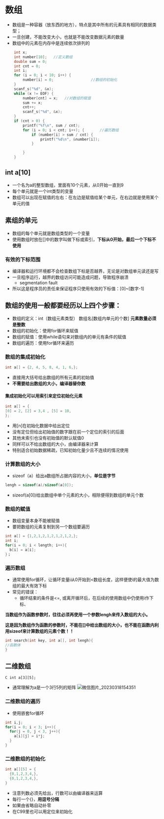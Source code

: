 # 数组
* 数组是一种容器（放东西的地方），特点是其中所有的元素具有相同的数据类型；
* 一旦创建，不能改变大小，也就是不能改变数据元素的数量
* 数组中的元素在内存中是连续依次排列的
```C
	int x;
	int number[10];   //定义数组
	double sum = 0;
	int cnt = 0;
	int i;
	for (i = 0; i < 10; i++) {
		number[i] = 0;                 //数组的初始化
	}
	scanf_s("%d", &x);
	while (x != EOF) {
		number[cnt] = x;   //对数组的赋值
		sum += x;
		cnt++;
		scanf_s("%d", &x);
	}
	if (cnt > 0) {
		printf("%f\n", sum / cnt);
		for (i = 0; i < cnt; i++); {       //遍历数组
			if (number[i] > sum / cnt) {         
				printf("%d\n", &number[i]);  
			}

		}
	}

```
## int a\[10]
*  一个名为a的整型数组，里面有10个元素，从0开始一直到9
*  每个单元就是一个int类型的变量
*  数组可以出现在赋值的左右：在左边是赋值给某个单元，在右边就是使用某个单元的值

## 素组的单元
* 数组的每个单元就是数组类型的一个变量
* 使用数组时放在\[]中的数字叫做下标或索引，**下标从0开始，最后一个下标不使用**

### 有效的下标范围
* 编译器和运行环境都不会检查数组下标是否越界，无论是对数组单元读还是写
* 一旦程序运行，越界的数组访问可能造成问题，导致程序崩溃
    - segmentation fault
* 所以这是程序员的责任来保证程序只使用有效的下标值：\[0]\~\[数字-1]

## 数组的使用一般都要经历以上四个步骤：

* 数组的定义：int（数组元素类型） 数组名\[数组内单元的个数\] **元素数量必须是整数**
* 数组的初始化：使用for循环来赋值
* 数组的赋值：使用while语句来对数组内的单元有条件的赋值
* 数组的遍历：使用for循环来遍历

### 数组的集成初始化
```C
int a[] = {2, 4, 5, 8, 4, 1, 6,};
```
* 直接用大括号给出数组的所有元素的初始值
* **不需要给出数组的大小，编译器替你数** 
#### 集成初始化可以用索引来定位初始化元素
```C
int a[] = {
[0] = 2, [2] = 3,4 , [5] = 10,
};
```
* 用\[n]在初始化数据中给出定位
* 没有定位但给出初始值的数字跟在前一个定位的索引的后面
* 其他未索引也没有初始值的默认赋值0
* 同样可以不给出数组的大小，由编译器来计算
* 特别适合初始数据稀疏，已知初始化量少且不连续的情况使用

### 计算数组的大小
* sizeof（a）给出a数组所占据内容的大小，**单位是字节**

```C
lengh = sizeof(a)/sizeof(a[0]);
```
* sizeof(a\[0])给出数组中单个元素的大小，相除便得到数组的单元个数

### 数组的赋值
* 数组变量本身不能被赋值
* 要把数组的元素复制到另一个数组要遍历

```C
int a[] = {1,2,1,2,1,2,1,2,1,2,};
int i;
for(i = 0; i < length; i++){
  b[i] = a[i];
}；
```

### 遍历数组
* 通常使用for循环，让循环变量i从0开始到<数组长度，这样便使i的最大值为数组的最大有效下标
* 常见的错误：
  - 循环结束的条件是<=, 或离开循环后，在后续的使用数组中仍使用i作下标、
  
**当数组作为函数参数时，往往必须再使用一个参数lengh来传入数组的大小。**

**这是因为数组作为函数的参数时，不能在\[]中给出数组的大小，也不能在函数内利用sizeof来计算数组的元素个数！！**
```C
int search(int key, int a[], int lengh){
//函数体
}
```
## 二维数组
`C int a[3][5];`
* 通常理解为a是一个3行5列的矩阵
![微信图片_20230318154351](https://user-images.githubusercontent.com/121806694/226092569-bc7c51e7-b9b3-4306-bc53-c49f21839ea6.jpg)
### 二维数组的遍历
* 使用嵌套for循环

```C
int i,j;
for(i = 0; i < 3; i++){
  for(j = 0, j < 3, j++){
    a[i][j] = i*j;
  }
}
```
### 二维数组的初始化
```C
int a[][5] = {
  {0,1,2,3,4,}, 
  {0,1,2,3,4,},
}

```
* 注意列数必须先给出，行数可以由编译器来运算
* 每行一个{}，**用逗号分隔**
* 如果由省略自动补零
* 在C99里也可以用定位来初始化

